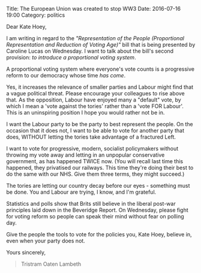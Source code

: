 Title: The European Union was created to stop WW3
Date: 2016-07-16 19:00
Category: politics

Dear Kate Hoey,

I am writing in regard to the _"Representation of the People (Proportional Representation and Reduction of Voting Age)"_ bill that is being presented by Caroline Lucas on Wednesday. I want to talk about the bill's second provision: _to introduce a proportional voting system_.

A proportional voting system where everyone's vote counts is a progressive reform to our democracy whose time *has come*.

Yes, it increases the relevance of smaller parties and Labour might find that a vague political threat. Please encourage your colleagues to rise above that.  As the opposition, Labour have enjoyed many a "default" vote, by which I mean a 'vote against the tories' rather than a 'vote FOR Labour'. This is an uninspiring position I hope you would rather not be in.

I want the Labour party to be the party to best represent the people. On the occasion that it does not, I want to be able to vote for another party that does, WITHOUT letting the tories take advantage of a fractured Left.

I want to vote for progressive, modern, socialist policymakers without throwing my vote away and letting in an unpopular conservative government, as has happened TWICE now.
(You will recall last time this happened, they privatised our railways. This time they're doing their best to do the same with our NHS. Give them three terms, they might succeed.)

The tories are letting our country decay before our eyes - something must be done. You and Labour are trying, I know, and I'm grateful.

Statistics and polls show that Brits still believe in the liberal post-war principles laid down in the Beveridge Report.  On Wednesday, please fight for voting reform so people can speak their mind without fear on polling day.

Give the people the tools to vote for the policies you, Kate Hoey, believe in, even when your party does not.

Yours sincerely,
> Tristram Oaten
> Lambeth
